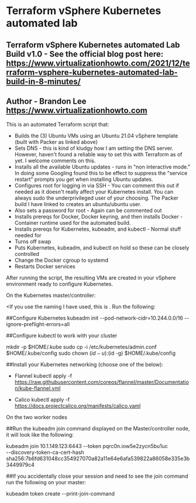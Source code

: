 # Terraform vSphere Kubernetes automated lab
## Terraform vSphere Kubernetes automated Lab Build v1.0 - See the official blog post here: https://www.virtualizationhowto.com/2021/12/terraform-vsphere-kubernetes-automated-lab-build-in-8-minutes/ 
## Author - Brandon Lee https://www.virtualizationhowto.com

This is an automated Terraform script that:

- Builds the (3) Ubuntu VMs using an Ubuntu 21.04 vSphere template (built with Packer as linked above)
- Sets DNS - this is kind of kludgy how I am setting the DNS server.  However, haven't found a reliable way to set this with Terraform as of yet.  I welcome comments on this.
- Installs all the available Ubuntu updates - runs in "non interactive mode."  In doing some Googling found this to be effect to suppress the "service restart" prompts you get when installing Ubuntu updates.
- Configures root for logging in via SSH - You can comment this out if needed as it doesn't really affect your Kubernetes install.  You can always sudo the underprivileged user of your choosing.  The Packer build I have linked to creates an ubuntu/ubuntu user.
- Also sets a password for root - Again can be commented out
- Installs prereqs for Docker, Docker keyring, and then installs Docker - Container runtime used for the automated build.
- Installs prereqs for Kubernetes, kubeadm, and kubectl - Normal stuff needed for 
- Turns off swap
- Puts Kubernetes, kubeadm, and kubectl on hold so these can be closely controlled
- Change the Docker cgroup to systemd
- Restarts Docker services

After running the script, the resulting VMs are created in your vSphere environment ready to configure Kubernetes.


On the Kubernetes master/controller:

<If you use the naming I have used, this is .  Run the following:

##Configure Kubernetes
kubeadm init --pod-network-cidr=10.244.0.0/16 --ignore-preflight-errors=all

##Configure kubectl to work with your cluster

mkdir -p $HOME/.kube
sudo cp -i /etc/kubernetes/admin.conf $HOME/.kube/config
sudo chown $(id -u):$(id -g) $HOME/.kube/config

##Install your Kubernetes networking (choose one of the below):

- Flannel
  kubectl apply -f https://raw.githubusercontent.com/coreos/flannel/master/Documentation/kube-flannel.yml

- Calico
  kubectl apply -f https://docs.projectcalico.org/manifests/calico.yaml</code></pre>



On the two worker nodes

##Run the kubeadm join command displayed on the Master/controller node, it will look like the following:

kubeadm join 10.1.149.123:6443 --token pqrc0n.iow5e2zycn5bu1uc \
        --discovery-token-ca-cert-hash sha256:7b6fd631048cc354927070a82a11e64e6afa539822a86058e335e3b3449979c4

##If you accidentally close your session and need to see the join command run the following on your master:

kubeadm token create --print-join-command
